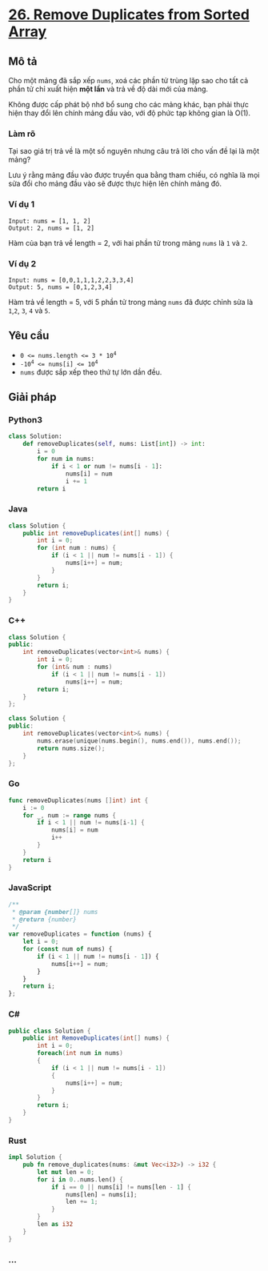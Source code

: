 # [26. Remove Duplicates from Sorted Array](https://leetcode.com/problems/remove-duplicates-from-sorted-array)

## Mô tả

Cho một mảng đã sắp xếp `nums`, xoá các phần tử trùng lặp sao cho tất cả phần tử chỉ xuất hiện **một lần** và trả về độ dài mới của mảng.

Không được cấp phát bộ nhớ bổ sung cho các mảng khác, bạn phải thực hiện thay đổi lên chính mảng đầu vào, với độ phức tạp không gian là O(1).

### Làm rõ

Tại sao giá trị trả về là một số nguyên nhưng câu trả lời cho vấn đề lại là một mảng?

Lưu ý rằng mảng đầu vào được truyền qua bằng tham chiếu, có nghĩa là mọi sửa đổi cho mảng đầu vào sẽ được thực hiện lên chính mảng đó.

### Ví dụ 1

```
Input: nums = [1, 1, 2]
Output: 2, nums = [1, 2]
```

Hàm của bạn trả về length = 2, với hai phần tử trong mảng `nums` là `1` và `2`.

### Ví dụ 2

```
Input: nums = [0,0,1,1,1,2,2,3,3,4]
Output: 5, nums = [0,1,2,3,4]
```

Hàm trả về length = 5, với 5 phần tử trong mảng `nums` đã được chỉnh sửa là `1`,`2`, `3`, `4` và `5`. 

## Yêu cầu

<ul>
	<li><code>0 &lt;= nums.length &lt;= 3 * 10<sup>4</sup></code></li>
	<li><code>-10<sup>4</sup> &lt;= nums[i] &lt;= 10<sup>4</sup></code></li>
	<li><code>nums</code>&nbsp;được sắp xếp theo thứ tự lớn dần đều.</li>
</ul>

## Giải pháp

<!-- tabs:start -->

### **Python3**

```python
class Solution:
    def removeDuplicates(self, nums: List[int]) -> int:
        i = 0
        for num in nums:
            if i < 1 or num != nums[i - 1]:
                nums[i] = num
                i += 1
        return i
```

### **Java**

```java
class Solution {
    public int removeDuplicates(int[] nums) {
        int i = 0;
        for (int num : nums) {
            if (i < 1 || num != nums[i - 1]) {
                nums[i++] = num;
            }
        }
        return i;
    }
}
```

### **C++**

```cpp
class Solution {
public:
    int removeDuplicates(vector<int>& nums) {
        int i = 0;
        for (int& num : nums)
            if (i < 1 || num != nums[i - 1])
                nums[i++] = num;
        return i;
    }
};
```

```cpp
class Solution {
public:
    int removeDuplicates(vector<int>& nums) {
        nums.erase(unique(nums.begin(), nums.end()), nums.end());
        return nums.size();
    }
};
```

### **Go**

```go
func removeDuplicates(nums []int) int {
    i := 0
	for _, num := range nums {
		if i < 1 || num != nums[i-1] {
			nums[i] = num
			i++
		}
	}
	return i
}
```

### **JavaScript**

```js
/**
 * @param {number[]} nums
 * @return {number}
 */
var removeDuplicates = function (nums) {
    let i = 0;
    for (const num of nums) {
        if (i < 1 || num != nums[i - 1]) {
            nums[i++] = num;
        }
    }
    return i;
};
```

### **C#**

```cs
public class Solution {
    public int RemoveDuplicates(int[] nums) {
        int i = 0;
        foreach(int num in nums)
        {
            if (i < 1 || num != nums[i - 1])
            {
                nums[i++] = num;
            }
        }
        return i;
    }
}
```

### **Rust**

```rust
impl Solution {
    pub fn remove_duplicates(nums: &mut Vec<i32>) -> i32 {
        let mut len = 0;
        for i in 0..nums.len() {
            if i == 0 || nums[i] != nums[len - 1] {
                nums[len] = nums[i];
                len += 1;
            }
        }
        len as i32
    }
}
```

### **...**

```

```

<!-- tabs:end -->
